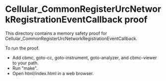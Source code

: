 Cellular_CommonRegisterUrcNetworkRegistrationEventCallback proof
==============

This directory contains a memory safety proof for Cellular_CommonRegisterUrcNetworkRegistrationEventCallback.

To run the proof.
* Add cbmc, goto-cc, goto-instrument, goto-analyzer, and cbmc-viewer
  to your path.
* Run "make".
* Open html/index.html in a web browser.